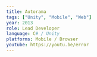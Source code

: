 ```yaml
---
title: Autorama
tags: ["Unity", "Mobile", "Web"]
year: 2013
role: Lead Developer
language: C# / Unity
platforms: Mobile / Browser
youtube: https://youtu.be/error
---
```

